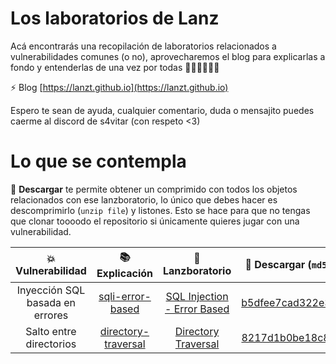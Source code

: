 # Los laboratorios de Lanz

Acá encontrarás una recopilación de laboratorios relacionados a vulnerabilidades comunes (o no), aprovecharemos el blog para explicarlas a fondo y entenderlas de una vez por todas 🚶🏽‍♀️🚶🏽‍♂️

⚡ Blog [https://lanzt.github.io](https://lanzt.github.io)

Espero te sean de ayuda, cualquier comentario, duda o mensajito puedes caerme al discord de s4vitar (con respeto <3)

# Lo que se contempla

📎 **Descargar** te permite obtener un comprimido con todos los objetos relacionados con ese lanzboratorio, lo único que debes hacer es descomprimirlo (`unzip file`) y listones. Esto se hace para que no tengas que clonar toooodo el repositorio si únicamente quieres jugar con una vulnerabilidad.

| 💥 Vulnerabilidad | 📚 Explicación | 🧪 Lanzboratorio | 📎 Descargar (`md5sum` valida integridad) |
| :---: | :---: | :---: | :---: |
| Inyección SQL basada en errores | [sqli-error-based](https://lanzt.github.io/article/sqli-error-based) | [SQL Injection - Error Based](https://github.com/lanzt/Lanzboratorios/tree/main/SQL%20Injection%20-%20Error%20Based) | [b5dfee7cad322e352f24bb34eea35d2b](https://github.com/lanzt/Lanzboratorios/blob/main/SQL%20Injection%20-%20Error%20Based/lanzb-sql-injection-error-based.zip)
| Salto entre directorios | [directory-traversal](https://lanzt.github.io/article/directory-traversal) | [Directory Traversal](https://github.com/lanzt/Lanzboratorios/tree/main/Directory%20Traversal) | [8217d1b0be18c85afadc411b0f98767f](https://github.com/lanzt/Lanzboratorios/blob/main/Directory%20Traversal/lanzb-directory-traversal.zip)
